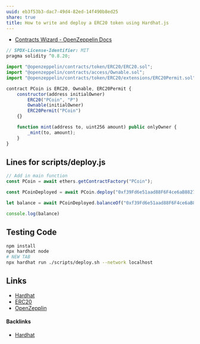 ```yaml
---
uuid: eb3f53b3-dac7-49d4-82ed-14f490b8ed25
share: true
title: How to write and deploy a ERC20 token using Hardhat.js
---
```

* [Contracts Wizard - OpenZeppelin Docs](https://docs.openzeppelin.com/contracts/5.x/wizard)

``` javascript
// SPDX-License-Identifier: MIT
pragma solidity ^0.8.20;

import "@openzeppelin/contracts/token/ERC20/ERC20.sol";
import "@openzeppelin/contracts/access/Ownable.sol";
import "@openzeppelin/contracts/token/ERC20/extensions/ERC20Permit.sol";

contract PCoin is ERC20, Ownable, ERC20Permit {
    constructor(address initialOwner)
        ERC20("PCoin", "P")
        Ownable(initialOwner)
        ERC20Permit("PCoin")
    {}

    function mint(address to, uint256 amount) public onlyOwner {
        _mint(to, amount);
    }
}
```

## Lines for scripts/deploy.js


``` js
// Add in main function
const PCoin = await ethers.getContractFactory("PCoin");

const PCoinDeployed = await PCoin.deploy("0xf39Fd6e51aad88F6F4ce6aB8827279cffFb92266");

let balance = await PCoinDeployed.balanceOf("0xf39Fd6e51aad88F6F4ce6aB8827279cffFb92266")

console.log(balance)
```

## Testing Code

``` bash
npm install
npx hardhat node
# NEW TAB
npx hardhat run ./scripts/deploy.sh --network localhost
```

## Links

* [Hardhat](/2ca7d8ef-95bc-4f40-94fb-2054b0717c3c)
* [ERC20](/ERC20)
* [OpenZepplin](/1522137f-093c-4f7f-8719-eed40c3db26f)

#### Backlinks

* [Hardhat](/2ca7d8ef-95bc-4f40-94fb-2054b0717c3c)